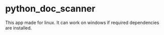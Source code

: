 # python_doc_scanner
This app made for linux. It can work on windows if required dependencies are installed.
